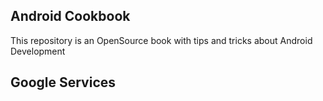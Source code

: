 Android Cookbook
-----------------

This repository is an OpenSource book with tips and tricks about Android Development

## Google Services
